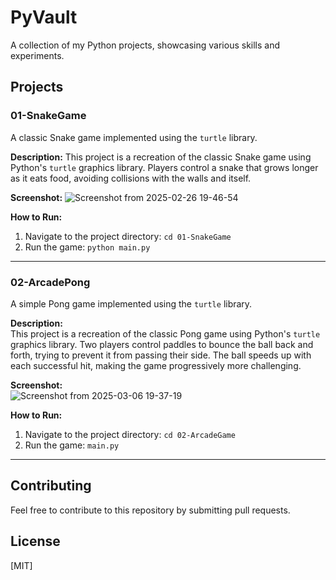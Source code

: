 # PyVault

A collection of my Python projects, showcasing various skills and experiments.

## Projects

### 01-SnakeGame

A classic Snake game implemented using the `turtle` library.

**Description:**
This project is a recreation of the classic Snake game using Python's `turtle` graphics library. Players control a snake that grows longer as it eats food, avoiding collisions with the walls and itself.

**Screenshot:**
![Screenshot from 2025-02-26 19-46-54](https://github.com/user-attachments/assets/0b5daf21-83f8-4020-bd8a-276037bfe03c)

**How to Run:**
1. Navigate to the project directory: `cd 01-SnakeGame`
2. Run the game: `python main.py` 

---

### 02-ArcadePong

A simple Pong game implemented using the `turtle` library.

**Description:**  
This project is a recreation of the classic Pong game using Python's `turtle` graphics library. Two players control paddles to bounce the ball back and forth, trying to prevent it from passing their side. The ball speeds up with each successful hit, making the game progressively more challenging.

**Screenshot:**  
![Screenshot from 2025-03-06 19-37-19](https://github.com/user-attachments/assets/ab1b1a1b-1322-4dc2-a157-70c112dcde81)


**How to Run:**  
1. Navigate to the project directory: `cd 02-ArcadeGame`  
2. Run the game: `main.py` 
---


## Contributing

Feel free to contribute to this repository by submitting pull requests.

## License

[MIT]
